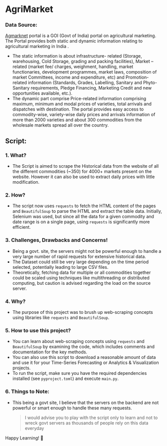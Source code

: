 # AgriMarket

### **Data Source:**

[Agmarknet](https://agmarknet.gov.in/Default.aspx) portal is a GOI (Govt of India) portal on agricultural marketing. The Portal provides both static and dynamic information relating to agricultural marketing in India .

- The static information is about infrastructure- related (Storage, warehousing, Cold Storage, grading and packing facilities), Market – related (market fee/ charges, weighment, handling, market functionaries, development programmes, market laws, composition of market Committees, income and expenditure, etc) and Promotion-related information (Standards, Grades, Labelling, Sanitary and Phyto-Sanitary requirements, Pledge Financing, Marketing Credit and new opportunities available, etc.).
- The dynamic part comprise Price-related information comprising maximum, minimum and modal prices of varieties, total arrivals and dispatches with destination. The portal provides easy access to commodity-wise, variety-wise daily prices and arrivals information of more than 2000 varieties and about 300 commodities from the wholesale markets spread all over the country.

## **Script:**

### **1. What?**

- The Script is aimed to scrape the Historical data from the website of all the different commodities (~350) for 4000+ markets present on the website. However it can also be used to extract daily prices with little modification.

### **2. How?**

- The script now uses `requests` to fetch the HTML content of the pages and `BeautifulSoup` to parse the HTML and extract the table data. Initially, Selenium was used, but since all the data for a given commodity and date range is on a single page, using `requests` is significantly more efficient.

### **3. Challenges, Drawbacks and Concerns!**

- Being a govt. site, the servers might not be powerful enough to handle a very large number of rapid requests for extensive historical data.
- The Dataset could still be very large depending on the time period selected, potentially leading to large CSV files.
- Theoretically, fetching data for multiple or all commodities together could be scaled using techniques like multithreading or distributed computing, but caution is advised regarding the load on the source server.

### **4. Why?**

- The purpose of this project was to brush up web-scraping concepts using libraries like `requests` and `BeautifulSoup`.

### **5. How to use this project?**

- You can learn about web-scraping concepts using `requests` and `BeautifulSoup` by examining the code, which includes comments and documentation for the key methods.
- You can also use this script to download a reasonable amount of data and use it for your Time-Series Forecasting or Analytics & Visualization projects.
- To run the script, make sure you have the required dependencies installed (see `pyproject.toml`) and execute `main.py`.

### **6. Things to Note:**

- This being a govt site, I believe that the servers on the backend are not powerful or smart enough to handle these many requests.
  > I would advise you to play with the script only to learn and not to wreck govt servers as thousands of people rely on this data everyday

Happy Learning! :metal:
